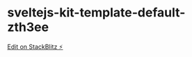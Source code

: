 # sveltejs-kit-template-default-zth3ee

[Edit on StackBlitz ⚡️](https://stackblitz.com/edit/sveltejs-kit-template-default-zth3ee)